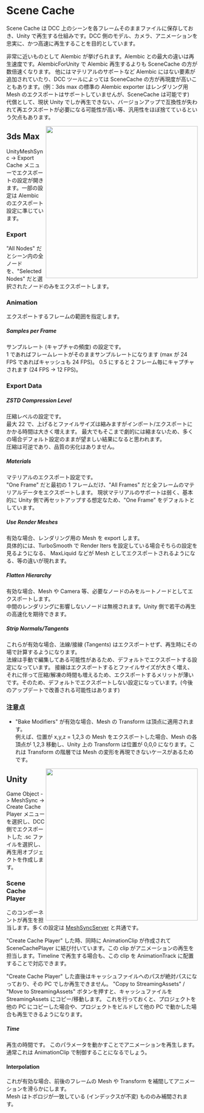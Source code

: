 # Scene Cache
Scene Cache は DCC 上のシーンを各フレームそのままファイルに保存しておき、Unity で再生する仕組みです。DCC 側のモデル、カメラ、アニメーションを忠実に、かつ高速に再生することを目的としています。  

非常に近いものとして Alembic が挙げられます。Alembic との最大の違いは再生速度です。AlembicForUnity で Alembic 再生するよりも SceneCache の方が数倍速くなります。
他にはマテリアルのサポートなど Alembic にはない要素が追加されていたり、DCC ツールによっては SceneCache の方が再現度が高いこともあります。(例：3ds max の標準の Alembic exporter はレンダリング用 Mesh のエクスポートはサポートしていませんが、SceneCache は可能です)  
代償として、現状 Unity でしか再生できない、バージョンアップで互換性が失われて再エクスポートが必要になる可能性が高い等、汎用性をほぼ捨てているという欠点もあります。

<img align="right" src="https://user-images.githubusercontent.com/1488611/62694237-ea9d5a00-ba0e-11e9-850c-496ad83ec17a.png" height=400>

## 3ds Max
UnityMeshSync -> Export Cache メニューでエクスポートの設定が開きます。一部の設定は Alembic のエクスポート設定に準じています。

### Export
"All Nodes" だとシーン内の全ノードを、"Selected Nodes" だと選択されたノードのみをエクスポートします。

### Animation
エクスポートするフレームの範囲を指定します。

##### Samples per Frame
サンプルレート (キャプチャの頻度) の設定です。  
1 であればフレームレートがそのままサンプルレートになります (max が 24 FPS であればキャッシュも 24 FPS)。
0.5 にすると 2 フレーム毎にキャプチャされます (24 FPS -> 12 FPS)。

### Export Data
##### ZSTD Compression Level
圧縮レベルの設定です。  
最大 22 で、上げるとファイルサイズは縮みますがインポート/エクスポートにかかる時間は大きく増えます。
最大でもそこまで劇的には縮まないため、多くの場合デフォルト設定のままが望ましい結果になると思われます。  
圧縮は可逆であり、品質の劣化はありません。

##### Materials
マテリアルのエクスポート設定です。  
"One Frame" だと最初の 1 フレームだけ、"All Frames" だと全フレームのマテリアルデータをエクスポートします。
現状マテリアルのサポートは弱く、基本的に Unity 側で再セットアップする想定なため、"One Frame" をデフォルトとしています。

##### Use Render Meshes
有効な場合、レンダリング用の Mesh を export します。  
具体的には、TurboSmooth で Render Iters を設定している場合そちらの設定を見るようになる、
MaxLiquid などが Mesh としてエクスポートされるようになる、等の違いが現れます。

##### Flatten Hierarchy
有効な場合、Mesh や Camera 等、必要なノードのみをルートノードとしてエクスポートします。  
中間のレンダリングに影響しないノードは無視されます。Unity 側で若干の再生の高速化を期待できます。

##### Strip Normals/Tangents
これらが有効な場合、法線/接線 (Tangents) はエクスポートせず、再生時にその場で計算するようになります。  
法線は手動で編集してある可能性があるため、デフォルトでエクスポートする設定になっています。
接線はエクスポートするとファイルサイズが大きく増え、それに伴って圧縮/解凍の時間も増えるため、エクスポートするメリットが薄いです。そのため、デフォルトでエクスポートしない設定になっています。(今後のアップデートで改善される可能性はあります)

### 注意点
- "Bake Modifiers" が有効な場合、Mesh の Transform は頂点に適用されます。  
例えば、位置が x,y,z = 1,2,3 の Mesh をエクスポートした場合、Mesh の各頂点が 1,2,3 移動し、Unity 上の Transform は位置が 0,0,0 になります。これは Transform の階層では Mesh の変形を再現できないケースがあるためです。

<img align="right" src="https://user-images.githubusercontent.com/1488611/62694488-65ff0b80-ba0f-11e9-8d5e-404e632b0e9a.png" height=400>

## Unity
Game Object -> MeshSync -> Create Cache Player メニューを選択し、DCC 側でエクスポートした .sc ファイルを選択し、再生用オブジェクトを作成します。

### Scene Cache Player
このコンポーネントが再生を担当します。多くの設定は [MeshSyncServer](https://github.com/unity3d-jp/MeshSync#unity) と共通です。

"Create Cache Player" した時、同時に AnimationClip が作成されて SceneCachePlayer に結び付いています。この clip がアニメーションの再生を担当します。Timeline で再生する場合も、この clip を AnimationTrack に配置することで対応できます。

"Create Cache Player" した直後はキャッシュファイルへのパスが絶対パスになっており、その PC でしか再生できません。
"Copy to StreamingAssets" / "Move to StreamingAssets" ボタンを押すと、キャッシュファイルを StreamingAssets にコピー/移動します。
これを行っておくと、プロジェクトを他の PC にコピーした場合や、プロジェクトをビルドして他の PC で動かした場合も再生できるようになります。

##### Time
再生の時間です。
このパラメータを動かすことでアニメーションを再生します。
通常これは AnimationClip で制御することになるでしょう。

#### Interpolation
これが有効な場合、前後のフレームの Mesh や Transform を補間してアニメーションを滑らかにします。  
Mesh はトポロジが一致している (インデックスが不変) もののみ補間されます。
